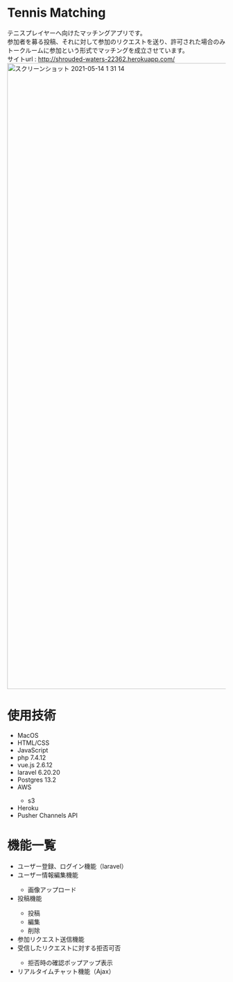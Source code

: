 # Tennis Matching
テニスプレイヤーへ向けたマッチングアプリです。<br>
参加者を募る投稿、それに対して参加のリクエストを送り、許可された場合のみトークルームに参加という形式でマッチングを成立させています。<br>
サイトurl : http://shrouded-waters-22362.herokuapp.com/
<img width="1440" alt="スクリーンショット 2021-05-14 1 31 14" src="https://user-images.githubusercontent.com/75344329/118166373-5d4b2d00-b460-11eb-8720-7ba1d66004db.png">

# 使用技術
<ul>
    <li>MacOS</li>
    <li>HTML/CSS</li>
    <li>JavaScript</li>
    <li>php 7.4.12</li>
    <li>vue.js 2.6.12</li>
    <li>laravel 6.20.20</li>
    <li>Postgres 13.2</li>
    <li>AWS</li>
        <ul type="circle">
            <li>s3</li>
        </ul>
    <li>Heroku</li>
    <li>Pusher Channels API</li>
</ul>

# 機能一覧
<ul>
    <li>ユーザー登録、ログイン機能（laravel）</li>
    <li>ユーザー情報編集機能</li>
        <ul type="circle">
            <li>画像アップロード</li>
        </ul>
    <li>投稿機能</li>
        <ul type="circle">
            <li>投稿</li>
            <li>編集</li>
            <li>削除</li>
        </ul>
    <li>参加リクエスト送信機能</li>
    <li>受信したリクエストに対する拒否可否</li>
        <ul type="circle">
            <li>拒否時の確認ポップアップ表示</li>
        </ul>
    <li>リアルタイムチャット機能（Ajax）</li>
</ul>
